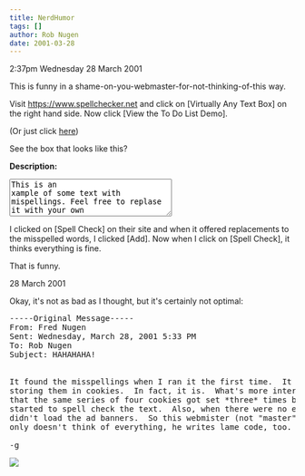 ```yaml
---
title: NerdHumor
tags: []
author: Rob Nugen
date: 2001-03-28
---
```


<p class=date>2:37pm Wednesday 28 March 2001</p>

<p>This is funny in a shame-on-you-webmaster-for-not-thinking-of-this
way.</p>

<p>Visit <a
href="https://www.spellchecker.net/">https://www.spellchecker.net</a> and
click on [Virtually Any Text Box] on the right hand side.  Now click [View
the To Do List Demo].</p>

<p>(Or just click <a
href="https://www.spellchecker.net/demos/to_do.htm">here</a>)</p>

<p>See the box that looks like this?

<p><b>Description:</b>
<form><textarea name="Body" cols="33" rows="4" wrap="virtual">This is an
xample of some text with mispellings. Feel free to replase it with your own
text.</textarea></form></p>

<p>I clicked on [Spell Check] on their site and when it offered replacements
to the misspelled words, I clicked [Add].  Now when I click on [Spell
Check], it thinks everything is fine.</p>

<p>That is funny.</p>

<p class=date>28 March 2001</p>

<p>Okay, it's not as bad as I thought, but it's certainly not optimal:</p>

<pre>
-----Original Message-----
From: Fred Nugen
Sent: Wednesday, March 28, 2001 5:33 PM
To: Rob Nugen
Subject: HAHAHAHA!


It found the misspellings when I ran it the first time.  It must be
storing them in cookies.  In fact, it is.  What's more interesting is
that the same series of four cookies got set *three* times before it
started to spell check the text.  Also, when there were no errors, it
didn't load the ad banners.  So this webmister (not "master") not
only doesn't think of everything, he writes lame code, too.  

-g
</pre>

<p><img src="/images/rob/wL-ROB.gif"/></p>




